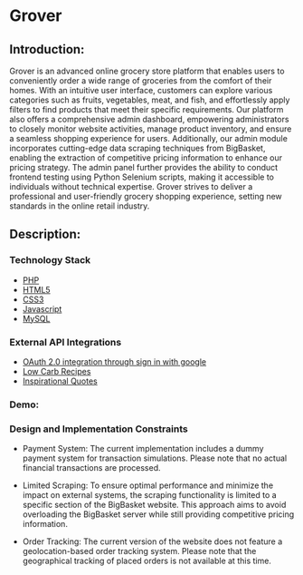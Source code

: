 # Grover
## Introduction:
Grover is an advanced online grocery store platform that enables users to conveniently order a wide range of groceries from the comfort of their homes. With an intuitive user interface, customers can explore various categories such as fruits, vegetables, meat, and fish, and effortlessly apply filters to find products that meet their specific requirements. Our platform also offers a comprehensive admin dashboard, empowering administrators to closely monitor website activities, manage product inventory, and ensure a seamless shopping experience for users. Additionally, our admin module incorporates cutting-edge data scraping techniques from        BigBasket, enabling the extraction of competitive pricing information to enhance our pricing strategy. The admin panel further provides the ability to conduct frontend testing using Python Selenium scripts, making it accessible to individuals without technical expertise. Grover strives to deliver a professional and user-friendly grocery shopping experience, setting new standards in the online retail industry.
## Description:
### Technology Stack
- [PHP](https://www.php.net/docs.php)
- [HTML5](https://developer.mozilla.org/en-US/docs/Web/HTML)
- [CSS3](https://developer.mozilla.org/en-US/docs/Learn/CSS)
- [Javascript](https://developer.mozilla.org/en-US/docs/Learn/JavaScript)
- [MySQL](https://www.mysql.com/)

### External API Integrations
- [OAuth 2.0 integration through sign in with google](https://developers.google.com/identity/gsi/web/guides/overview)
- [Low Carb Recipes](https://rapidapi.com/dfskGT/api/low-carb-recipes)
- [Inspirational Quotes](https://rapidapi.com/ipworld/api/quotes-inspirational-quotes-motivational-quotes)

### Demo:

### Design and Implementation Constraints
- Payment System:
The current implementation includes a dummy payment system for transaction simulations. Please note that no actual financial transactions are processed.

- Limited Scraping:
To ensure optimal performance and minimize the impact on external systems, the scraping functionality is limited to a specific section of the BigBasket website. This approach aims to avoid overloading the BigBasket server while still providing competitive pricing information.

- Order Tracking:
The current version of the website does not feature a geolocation-based order tracking system. Please note that the geographical tracking of placed orders is not available at this time.

